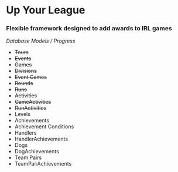# Up Your League
### Flexible framework designed to add awards to IRL games

*Database Models / Progress*
* ~~Tours~~
* ~~Events~~
* ~~Games~~
* ~~Divisions~~
* ~~Event Games~~
* ~~Rounds~~
* ~~Runs~~
* ~~Activities~~
* ~~GameActivities~~
* ~~RunActivities~~
* Levels
* Achievements
* Achievement Conditions
* Handlers
* HandlerAchievements
* Dogs
* DogAchievements
* Team Pairs
* TeamPairAchievements